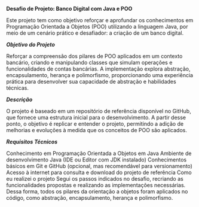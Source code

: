 
****Desafio de Projeto: Banco Digital com Java e POO****

Este projeto tem como objetivo reforçar e aprofundar os conhecimentos em Programação Orientada a Objetos (POO) utilizando a linguagem Java, por meio de um cenário prático e desafiador: a criação de um banco digital.

***Objetivo do Projeto***

Reforçar a compreensão dos pilares de POO aplicados em um contexto bancário, criando e manipulando classes que simulam operações e funcionalidades de contas bancárias. A implementação explora abstração, encapsulamento, herança e polimorfismo, proporcionando uma experiência prática para desenvolver sua capacidade de abstração e habilidades técnicas.

***Descrição***

O projeto é baseado em um repositório de referência disponível no GitHub, que fornece uma estrutura inicial para o desenvolvimento. A partir desse ponto, o objetivo é replicar e entender o projeto, permitindo a adição de melhorias e evoluções à medida que os conceitos de POO são aplicados.

***Requisitos Técnicos***

Conhecimento em Programação Orientada a Objetos em Java
Ambiente de desenvolvimento Java (IDE ou Editor com JDK instalado)
Conhecimentos básicos em Git e GitHub (opcional, mas recomendável para versionamento)
Acesso à internet para consulta e download do projeto de referência
Como eu realizei o projeto
Segui os passos indicados no desafio, recriando as funcionalidades propostas e realizando as implementações necessárias. Dessa forma, todos os pilares da orientação a objetos foram aplicados no código, como abstração, encapsulamento, herança e polimorfismo.

